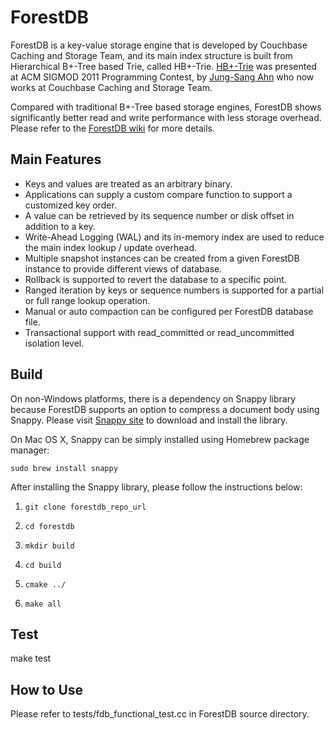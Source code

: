 # ForestDB

ForestDB is a key-value storage engine that is developed by Couchbase Caching and Storage Team, and its main index structure is built from Hierarchical B+-Tree based Trie, called HB+-Trie. [HB+-Trie](http://db.csail.mit.edu/sigmod11contest/sigmod_2011_contest_poster_jungsang_ahn.pdf) was presented at ACM SIGMOD 2011 Programming Contest, by [Jung-Sang Ahn](http://cagsky.kaist.ac.kr/jsahn/) who now works at Couchbase Caching and Storage Team.

Compared with traditional B+-Tree based storage engines, ForestDB shows significantly better read and write performance with less storage overhead. Please refer to the [ForestDB wiki](https://github.com/couchbaselabs/forestdb/wiki) for more details.

## Main Features

- Keys and values are treated as an arbitrary binary.
- Applications can supply a custom compare function to support a customized key order.
- A value can be retrieved by its sequence number or disk offset in addition to a key.
- Write-Ahead Logging (WAL) and its in-memory index are used to reduce the main index lookup / update overhead.
- Multiple snapshot instances can be created from a given ForestDB instance to provide different views of database.
- Rollback is supported to revert the database to a specific point.
- Ranged iteration by keys or sequence numbers is supported for a partial or full range lookup operation.
- Manual or auto compaction can be configured per ForestDB database file.
- Transactional support with read\_committed or read\_uncommitted isolation level.

## Build

On non-Windows platforms, there is a dependency on Snappy library because ForestDB supports an option to compress a document body using Snappy.
Please visit [Snappy site](https://code.google.com/p/snappy/) to download and install the library.

On Mac OS X, Snappy can be simply installed using Homebrew package manager:

`sudo brew install snappy`

After installing the Snappy library, please follow the instructions below:

1) `git clone forestdb_repo_url`

2) `cd forestdb`

3) `mkdir build`

4) `cd build`

5) `cmake ../`

6) `make all`

## Test

make test

## How to Use

Please refer to tests/fdb\_functional\_test.cc in ForestDB source directory.
